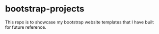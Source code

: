 # bootstrap-projects
This repo is to showcase my bootstrap website templates that I have built for future reference.
